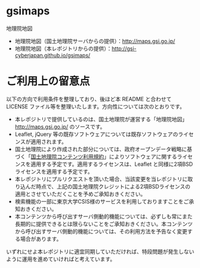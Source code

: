 # gsimaps
地理院地図

- 地理院地図（国土地理院サーバからの提供）：http://maps.gsi.go.jp/
- 地理院地図（本レポジトリからの提供）：http://gsi-cyberjapan.github.io/gsimaps/

# ご利用上の留意点
以下の方向で利用条件を整理しており、後ほど本 README と合わせて LICENSE ファイル等を整理いたします。方向性については次のとおりです。

- 本レポジトリで提供しているのは、国土地理院が運営する「地理院地図」http://maps.gsi.go.jp/ のソースです。
- Leaflet, jQuery 等の既存ソフトウェアについては既存ソフトウェアのライセンスが適用されます。
- 国土地理院により作成された部分については、政府オープンデータ戦略に基づく「<a href='http://www.gsi.go.jp/kikakuchousei/kikakuchousei40182.html'>国土地理院コンテンツ利用規約</a>」によりソフトウェアに関するライセンスを適用する予定です。適用するライセンスは、Leaflet と同様に2項BSDライセンスを適用する予定です。
- 本レポジトリにプルリクエストを頂いた場合、当該変更を当レポジトリに取り込んだ時点で、上記の国土地理院クレジットによる2項BSDライセンスの適用とさせていただくことを予めご承知おきください。
- 検索機能の一部に東京大学CSIS様のサービスを利用しておりますことをご承知おきください。
- 本コンテンツから呼び出すサーバ側動的機能については、必ずしも常にまた長期的に提供できるとは限らないことをご承知おきください。本コンテンツから呼び出すサーバ側動的機能については、その利用方法を予告なく変更する場合があります。

いずれにせよ本レポジトリに適宜同期していただければ、特段問題が発生しないように運用を進めていければと考えています。
